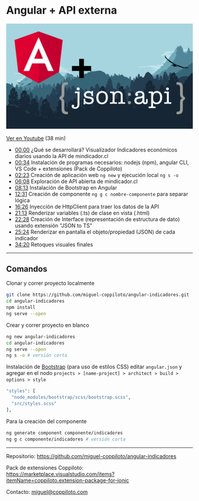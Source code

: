 # Angular + API externa

![Ver tutorial en Youtube](src/assets/images/youtube-thumb.png)

[Ver en Youtube](https://www.youtube.com/watch?v=MRyky6n0ek0) (38 min)

- [00:00](https://www.youtube.com/watch?v=MRyky6n0ek0&t=0s) ¿Qué se desarrollará? Visualizador Indicadores económicos diarios usando la API de mindicador.cl
- [00:34](https://www.youtube.com/watch?v=MRyky6n0ek0&t=34s) Instalación de programas necesarios: nodejs (npm), angular CLI, VS Code + extensiones (Pack de Coppiloto)
- [02:23](https://www.youtube.com/watch?v=MRyky6n0ek0&t=143s) Creación de aplicación web `ng new` y ejecución local `ng s -o`
- [06:08](https://www.youtube.com/watch?v=MRyky6n0ek0&t=368s) Exploración de API abierta de mindicador.cl
- [08:13](https://www.youtube.com/watch?v=MRyky6n0ek0&t=493s) Instalación de Bootstrap en Angular
- [12:31](https://www.youtube.com/watch?v=MRyky6n0ek0&t=751s) Creación de componente `ng g c nombre-componente` para separar lógica
- [16:26](https://www.youtube.com/watch?v=MRyky6n0ek0&t=986s) Inyección de HttpClient para traer los datos de la API
- [21:13](https://www.youtube.com/watch?v=MRyky6n0ek0&t=1273s) Renderizar variables (.ts) de clase en vista (.html)
- [22:28](https://www.youtube.com/watch?v=MRyky6n0ek0&t=1348s) Creación de Interface (representación de estructura de dato) usando extensión "JSON to TS"
- [25:24](https://www.youtube.com/watch?v=MRyky6n0ek0&t=1524s) Renderizar en pantalla el objeto/propiedad (JSON) de cada indicador
- [34:20](https://www.youtube.com/watch?v=MRyky6n0ek0&t=2060s) Retoques visuales finales

---

## Comandos

Clonar y correr proyecto localmente

```bash
git clone https://github.com/miguel-coppiloto/angular-indicadores.git
cd angular-indicadores
npm install
ng serve --open
```

Crear y correr proyecto en blanco

```bash
ng new angular-indicadores
cd angular-indicadores
ng serve --open
ng s -o # versión corta
```

Instalación de [Bootstrap](https://getbootstrap.com/docs/5.2/getting-started/introduction/) (para uso de estilos CSS) editar `angular.json` y agregar en el nodo `projects > [name-project] > architect > build > options > style`

```bash
"styles": [
  "node_modules/bootstrap/scss/bootstrap.scss",
  "src/styles.scss"
],
```

Para la creación del componente

```bash
ng generate component componente/indicadores
ng g c componente/indicadores # versión corta
```

---

Repositorio: https://github.com/miguel-coppiloto/angular-indicadores

Pack de extensiones Coppiloto: https://marketplace.visualstudio.com/items?itemName=coppiloto.extension-package-for-ionic

Contacto: miguel@coppiloto.com

